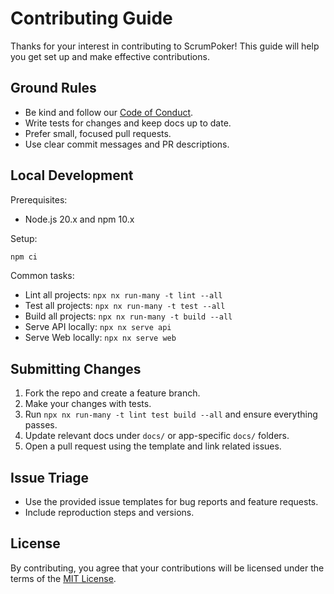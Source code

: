 Contributing Guide
==================

Thanks for your interest in contributing to ScrumPoker! This guide will help you get set up and make effective contributions.

Ground Rules
------------

- Be kind and follow our [Code of Conduct](CODE_OF_CONDUCT.md).
- Write tests for changes and keep docs up to date.
- Prefer small, focused pull requests.
- Use clear commit messages and PR descriptions.

Local Development
-----------------

Prerequisites:

- Node.js 20.x and npm 10.x

Setup:

```sh
npm ci
```

Common tasks:

- Lint all projects: `npx nx run-many -t lint --all`
- Test all projects: `npx nx run-many -t test --all`
- Build all projects: `npx nx run-many -t build --all`
- Serve API locally: `npx nx serve api`
- Serve Web locally: `npx nx serve web`

Submitting Changes
------------------

1. Fork the repo and create a feature branch.
2. Make your changes with tests.
3. Run `npx nx run-many -t lint test build --all` and ensure everything passes.
4. Update relevant docs under `docs/` or app-specific `docs/` folders.
5. Open a pull request using the template and link related issues.

Issue Triage
------------

- Use the provided issue templates for bug reports and feature requests.
- Include reproduction steps and versions.

License
-------

By contributing, you agree that your contributions will be licensed under the terms of the [MIT License](LICENSE).

